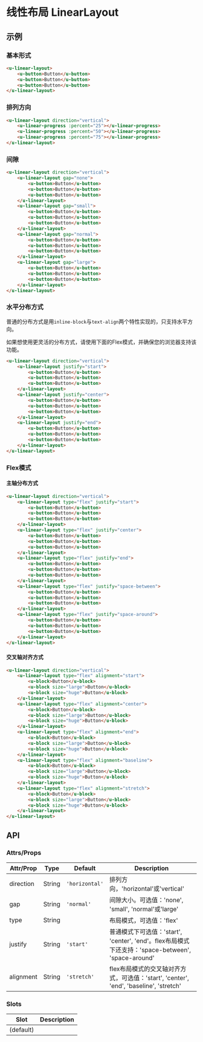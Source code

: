# 线性布局 LinearLayout

## 示例
### 基本形式

``` html
<u-linear-layout>
    <u-button>Button</u-button>
    <u-button>Button</u-button>
    <u-button>Button</u-button>
</u-linear-layout>
```

### 排列方向

``` html
<u-linear-layout direction="vertical">
    <u-linear-progress :percent="25"></u-linear-progress>
    <u-linear-progress :percent="50"></u-linear-progress>
    <u-linear-progress :percent="75"></u-linear-progress>
</u-linear-layout>
```

### 间隙

``` html
<u-linear-layout direction="vertical">
    <u-linear-layout gap="none">
        <u-button>Button</u-button>
        <u-button>Button</u-button>
        <u-button>Button</u-button>
    </u-linear-layout>
    <u-linear-layout gap="small">
        <u-button>Button</u-button>
        <u-button>Button</u-button>
        <u-button>Button</u-button>
    </u-linear-layout>
    <u-linear-layout gap="normal">
        <u-button>Button</u-button>
        <u-button>Button</u-button>
        <u-button>Button</u-button>
    </u-linear-layout>
    <u-linear-layout gap="large">
        <u-button>Button</u-button>
        <u-button>Button</u-button>
        <u-button>Button</u-button>
    </u-linear-layout>
</u-linear-layout>
```

### 水平分布方式

普通的分布方式是用`inline-block`与`text-align`两个特性实现的，只支持水平方向。

如果想使用更灵活的分布方式，请使用下面的Flex模式，并确保您的浏览器支持该功能。

``` html
<u-linear-layout direction="vertical">
    <u-linear-layout justify="start">
        <u-button>Button</u-button>
        <u-button>Button</u-button>
        <u-button>Button</u-button>
    </u-linear-layout>
    <u-linear-layout justify="center">
        <u-button>Button</u-button>
        <u-button>Button</u-button>
        <u-button>Button</u-button>
    </u-linear-layout>
    <u-linear-layout justify="end">
        <u-button>Button</u-button>
        <u-button>Button</u-button>
        <u-button>Button</u-button>
    </u-linear-layout>
</u-linear-layout>
```

### Flex模式
#### 主轴分布方式

``` html
<u-linear-layout direction="vertical">
    <u-linear-layout type="flex" justify="start">
        <u-button>Button</u-button>
        <u-button>Button</u-button>
        <u-button>Button</u-button>
    </u-linear-layout>
    <u-linear-layout type="flex" justify="center">
        <u-button>Button</u-button>
        <u-button>Button</u-button>
        <u-button>Button</u-button>
    </u-linear-layout>
    <u-linear-layout type="flex" justify="end">
        <u-button>Button</u-button>
        <u-button>Button</u-button>
        <u-button>Button</u-button>
    </u-linear-layout>
    <u-linear-layout type="flex" justify="space-between">
        <u-button>Button</u-button>
        <u-button>Button</u-button>
        <u-button>Button</u-button>
    </u-linear-layout>
    <u-linear-layout type="flex" justify="space-around">
        <u-button>Button</u-button>
        <u-button>Button</u-button>
        <u-button>Button</u-button>
    </u-linear-layout>
</u-linear-layout>
```

#### 交叉轴对齐方式

``` html
<u-linear-layout direction="vertical">
    <u-linear-layout type="flex" alignment="start">
        <u-block>Button</u-block>
        <u-block size="large">Button</u-block>
        <u-block size="huge">Button</u-block>
    </u-linear-layout>
    <u-linear-layout type="flex" alignment="center">
        <u-block>Button</u-block>
        <u-block size="large">Button</u-block>
        <u-block size="huge">Button</u-block>
    </u-linear-layout>
    <u-linear-layout type="flex" alignment="end">
        <u-block>Button</u-block>
        <u-block size="large">Button</u-block>
        <u-block size="huge">Button</u-block>
    </u-linear-layout>
    <u-linear-layout type="flex" alignment="baseline">
        <u-block>Button</u-block>
        <u-block size="large">Button</u-block>
        <u-block size="huge">Button</u-block>
    </u-linear-layout>
    <u-linear-layout type="flex" alignment="stretch">
        <u-block>Button</u-block>
        <u-block size="large">Button</u-block>
        <u-block size="huge">Button</u-block>
    </u-linear-layout>
</u-linear-layout>
```

## API
### Attrs/Props

| Attr/Prop | Type | Default | Description |
| --------- | ---- | ------- | ----------- |
| direction | String | `'horizontal'` | 排列方向，'horizontal'或'vertical' |
| gap | String | `'normal'` | 间隙大小。可选值：'none', 'small', 'normal'或'large' |
| type | String | | 布局模式，可选值：'flex' |
| justify | String | `'start'` | 普通模式下可选值：'start', 'center', 'end'。flex布局模式下还支持：'space-between', 'space-around' |
| alignment | String | `'stretch'` | flex布局模式的交叉轴对齐方式，可选值：'start', 'center', 'end', 'baseline', 'stretch' |

### Slots

| Slot | Description |
| ---- | ----------- |
| (default) | |
